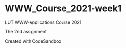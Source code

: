 # WWW_Course_2021-week1

LUT WWW-Applications Course 2021

The 2nd assignment

Created with CodeSandbox

